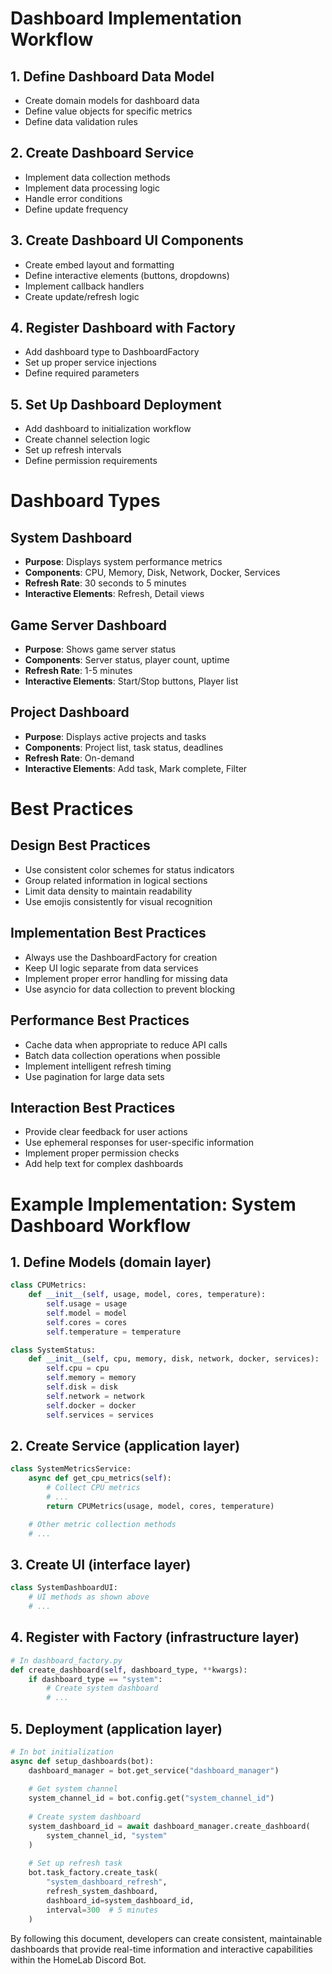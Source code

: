 # Dashboard Implementation Workflow

## 1. Define Dashboard Data Model
- Create domain models for dashboard data
- Define value objects for specific metrics
- Define data validation rules

## 2. Create Dashboard Service
- Implement data collection methods
- Implement data processing logic
- Handle error conditions
- Define update frequency

## 3. Create Dashboard UI Components
- Create embed layout and formatting
- Define interactive elements (buttons, dropdowns)
- Implement callback handlers
- Create update/refresh logic

## 4. Register Dashboard with Factory
- Add dashboard type to DashboardFactory
- Set up proper service injections
- Define required parameters

## 5. Set Up Dashboard Deployment
- Add dashboard to initialization workflow
- Create channel selection logic
- Set up refresh intervals
- Define permission requirements

# Dashboard Types

## System Dashboard
- **Purpose**: Displays system performance metrics
- **Components**: CPU, Memory, Disk, Network, Docker, Services
- **Refresh Rate**: 30 seconds to 5 minutes
- **Interactive Elements**: Refresh, Detail views

## Game Server Dashboard
- **Purpose**: Shows game server status
- **Components**: Server status, player count, uptime
- **Refresh Rate**: 1-5 minutes
- **Interactive Elements**: Start/Stop buttons, Player list

## Project Dashboard
- **Purpose**: Displays active projects and tasks
- **Components**: Project list, task status, deadlines
- **Refresh Rate**: On-demand
- **Interactive Elements**: Add task, Mark complete, Filter

# Best Practices

## Design Best Practices
- Use consistent color schemes for status indicators
- Group related information in logical sections
- Limit data density to maintain readability
- Use emojis consistently for visual recognition

## Implementation Best Practices
- Always use the DashboardFactory for creation
- Keep UI logic separate from data services
- Implement proper error handling for missing data
- Use asyncio for data collection to prevent blocking

## Performance Best Practices
- Cache data when appropriate to reduce API calls
- Batch data collection operations when possible
- Implement intelligent refresh timing
- Use pagination for large data sets

## Interaction Best Practices
- Provide clear feedback for user actions
- Use ephemeral responses for user-specific information
- Implement proper permission checks
- Add help text for complex dashboards

# Example Implementation: System Dashboard Workflow

## 1. Define Models (domain layer)
```python
class CPUMetrics:
    def __init__(self, usage, model, cores, temperature):
        self.usage = usage
        self.model = model
        self.cores = cores
        self.temperature = temperature

class SystemStatus:
    def __init__(self, cpu, memory, disk, network, docker, services):
        self.cpu = cpu
        self.memory = memory
        self.disk = disk
        self.network = network
        self.docker = docker
        self.services = services
```

## 2. Create Service (application layer)
```python
class SystemMetricsService:
    async def get_cpu_metrics(self):
        # Collect CPU metrics
        # ...
        return CPUMetrics(usage, model, cores, temperature)

    # Other metric collection methods
    # ...
```

## 3. Create UI (interface layer)
```python
class SystemDashboardUI:
    # UI methods as shown above
    # ...
```

## 4. Register with Factory (infrastructure layer)
```python
# In dashboard_factory.py
def create_dashboard(self, dashboard_type, **kwargs):
    if dashboard_type == "system":
        # Create system dashboard
        # ...
```

## 5. Deployment (application layer)
```python
# In bot initialization
async def setup_dashboards(bot):
    dashboard_manager = bot.get_service("dashboard_manager")
    
    # Get system channel
    system_channel_id = bot.config.get("system_channel_id")
    
    # Create system dashboard
    system_dashboard_id = await dashboard_manager.create_dashboard(
        system_channel_id, "system"
    )
    
    # Set up refresh task
    bot.task_factory.create_task(
        "system_dashboard_refresh",
        refresh_system_dashboard,
        dashboard_id=system_dashboard_id,
        interval=300  # 5 minutes
    )
```

By following this document, developers can create consistent, maintainable dashboards that provide real-time information and interactive capabilities within the HomeLab Discord Bot.